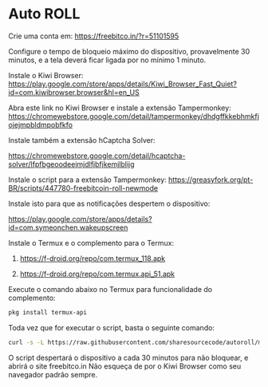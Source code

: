 # Auto ROLL
Crie uma conta em:
https://freebitco.in/?r=51101595

Configure o tempo de bloqueio máximo do dispositivo, provavelmente 30 minutos, e a tela deverá ficar ligada por no mínimo 1 minuto.

Instale o Kiwi Browser:
https://play.google.com/store/apps/details/Kiwi_Browser_Fast_Quiet?id=com.kiwibrowser.browser&hl=en_US

Abra este link no Kiwi Browser e instale a extensão Tampermonkey:
https://chromewebstore.google.com/detail/tampermonkey/dhdgffkkebhmkfjojejmpbldmpobfkfo

Instale também a extensão hCaptcha Solver:

https://chromewebstore.google.com/detail/hcaptcha-solver/lfpfbgeoodeejmjdlfjbfjkemjlblijg

Instale o script para a extensão Tampermonkey:
https://greasyfork.org/pt-BR/scripts/447780-freebitcoin-roll-newmode

Instale isto para que as notificações despertem o dispositivo:

https://play.google.com/store/apps/details?id=com.symeonchen.wakeupscreen


Instale o Termux e o complemento para o Termux:

1. https://f-droid.org/repo/com.termux_118.apk

2. https://f-droid.org/repo/com.termux.api_51.apk

Execute o comando abaixo no Termux para funcionalidade do complemento:
```bash
pkg install termux-api
```

Toda vez que for executar o script, basta o seguinte comando:
```bash
curl -s -L https://raw.githubusercontent.com/sharesourcecode/autoroll/master/freebitcoin.sh|sh
```

O script despertará o dispositivo a cada 30 minutos para não bloquear, e abrirá o site freebitco.in
Não esqueça de por o Kiwi Browser como seu navegador padrão sempre.
